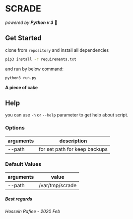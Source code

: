 # SCRADE

_powered by **Python v 3**_ :snake:

## Get Started
clone from `repository` and install all dependencies
```sh
pip3 install -r requirements.txt
```
and run by below command:
```sh
python3 run.py
```
**A piece of cake**

## Help
you can use `-h` or `--help` parameter to get help about script.

### Options

arguments | description
---| ---
--path | for set path for keep backups

### Default Values
arguments | value
--- | ---
--path | /var/tmp/scrade


##### Best regards 
###### _Hossein Rafiee_ - 2020 Feb